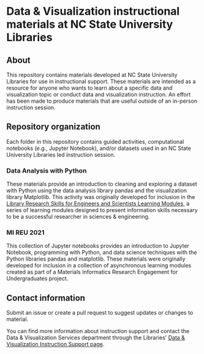 # Data & Visualization instructional materials at NC State University Libraries

## About

This repository contains materials developed at NC State University Libraries for use in instructional support. These materials are intended as a resource for anyone who wants to learn about a specific data and visualization topic or conduct data and visualization instruction. An effort has been made to produce materials that are useful outside of an in-person instruction session.

## Repository organization

Each folder in this repository contains guided activities, computational notebooks (e.g., Jupyter Notebook), and/or datasets used in an NC State University Libraries led instruction session.

### Data Analysis with Python

These materials provide an introduction to cleaning and exploring a dataset with Python using the data analysis library pandas and the visualization library Matplotlib. This activity was originally developed for inclusion in the [Library Research Skills for Engineers and Scientists Learning Modules](https://sites.google.com/ncsu.edu/undergraduateresearchmodules/home), a series of learning modules designed to present information skills necessary to be a successful researcher in sciences & engineering.

### MI REU 2021

This collection of Jupyter notebooks provides an introduction to Jupyter Notebook, programming with Python, and data science techniques with the Python libraries pandas and matplotlib. These materials were originally developed for inclusion in a collection of asynchronous learning modules created as part of a Materials Informatics Research Engagement for Undergraduates project.

## Contact information

Submit an issue or create a pull request to suggest updates or changes to material.

You can find more information about instruction support and contact the Data & Visualization Services department through the Libraries' [Data & Visualization Instruction Support page](https://www.lib.ncsu.edu/dvs-instruction).
